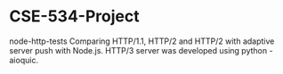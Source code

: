 # CSE-534-Project


node-http-tests
Comparing HTTP/1.1, HTTP/2 and HTTP/2 with adaptive server push with Node.js. HTTP/3 server was developed using python - aioquic. 
